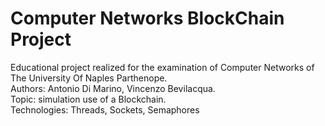 # Computer Networks BlockChain Project
Educational project realized for the examination of Computer Networks of The University Of Naples Parthenope.
<br>
Authors: Antonio Di Marino, Vincenzo Bevilacqua.
<br>
Topic: simulation use of a Blockchain.
<br>
Technologies: Threads, Sockets, Semaphores
